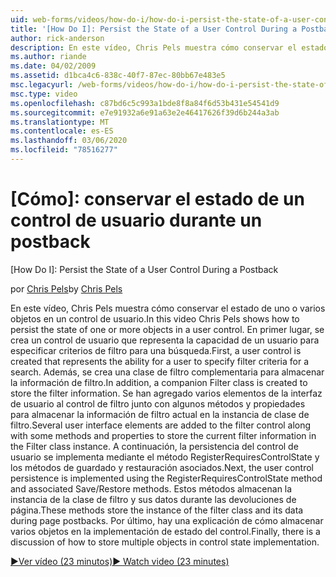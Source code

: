 ```yaml
---
uid: web-forms/videos/how-do-i/how-do-i-persist-the-state-of-a-user-control-during-a-postback
title: '[How Do I]: Persist the State of a User Control During a Postback | Microsoft Docs'
author: rick-anderson
description: En este vídeo, Chris Pels muestra cómo conservar el estado de uno o varios objetos en un control de usuario. En primer lugar, se crea un control de usuario que representa el abilit...
ms.author: riande
ms.date: 04/02/2009
ms.assetid: d1bca4c6-838c-40f7-87ec-80bb67e483e5
msc.legacyurl: /web-forms/videos/how-do-i/how-do-i-persist-the-state-of-a-user-control-during-a-postback
msc.type: video
ms.openlocfilehash: c87bd6c5c993a1bde8f8a84f6d53b431e54541d9
ms.sourcegitcommit: e7e91932a6e91a63e2e46417626f39d6b244a3ab
ms.translationtype: MT
ms.contentlocale: es-ES
ms.lasthandoff: 03/06/2020
ms.locfileid: "78516277"
---
```

# <a name="how-do-i-persist-the-state-of-a-user-control-during-a-postback"></a>[Cómo]: conservar el estado de un control de usuario durante un postback
[How Do I]: Persist the State of a User Control During a Postback

<span data-ttu-id="63079-104">por [Chris Pels](https://twitter.com/chrispels)</span><span class="sxs-lookup"><span data-stu-id="63079-104">by [Chris Pels](https://twitter.com/chrispels)</span></span>

<span data-ttu-id="63079-105">En este vídeo, Chris Pels muestra cómo conservar el estado de uno o varios objetos en un control de usuario.</span><span class="sxs-lookup"><span data-stu-id="63079-105">In this video Chris Pels shows how to persist the state of one or more objects in a user control.</span></span> <span data-ttu-id="63079-106">En primer lugar, se crea un control de usuario que representa la capacidad de un usuario para especificar criterios de filtro para una búsqueda.</span><span class="sxs-lookup"><span data-stu-id="63079-106">First, a user control is created that represents the ability for a user to specify filter criteria for a search.</span></span> <span data-ttu-id="63079-107">Además, se crea una clase de filtro complementaria para almacenar la información de filtro.</span><span class="sxs-lookup"><span data-stu-id="63079-107">In addition, a companion Filter class is created to store the filter information.</span></span> <span data-ttu-id="63079-108">Se han agregado varios elementos de la interfaz de usuario al control de filtro junto con algunos métodos y propiedades para almacenar la información de filtro actual en la instancia de clase de filtro.</span><span class="sxs-lookup"><span data-stu-id="63079-108">Several user interface elements are added to the filter control along with some methods and properties to store the current filter information in the Filter class instance.</span></span> <span data-ttu-id="63079-109">A continuación, la persistencia del control de usuario se implementa mediante el método RegisterRequiresControlState y los métodos de guardado y restauración asociados.</span><span class="sxs-lookup"><span data-stu-id="63079-109">Next, the user control persistence is implemented using the RegisterRequiresControlState method and associated Save/Restore methods.</span></span> <span data-ttu-id="63079-110">Estos métodos almacenan la instancia de la clase de filtro y sus datos durante las devoluciones de página.</span><span class="sxs-lookup"><span data-stu-id="63079-110">These methods store the instance of the filter class and its data during page postbacks.</span></span> <span data-ttu-id="63079-111">Por último, hay una explicación de cómo almacenar varios objetos en la implementación de estado del control.</span><span class="sxs-lookup"><span data-stu-id="63079-111">Finally, there is a discussion of how to store multiple objects in control state implementation.</span></span>

[<span data-ttu-id="63079-112">&#9654;Ver vídeo (23 minutos)</span><span class="sxs-lookup"><span data-stu-id="63079-112">&#9654; Watch video (23 minutes)</span></span>](https://channel9.msdn.com/Blogs/ASP-NET-Site-Videos/how-do-i-persist-the-state-of-a-user-control-during-a-postback)
